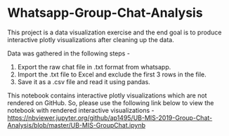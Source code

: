 # Whatsapp-Group-Chat-Analysis

This project is a data visualization exercise and the end goal is to produce interactive plotly visualizations after cleaning up the data.

Data was gathered in the following steps - 
1. Export the raw chat file in .txt format from whatsapp.
2. Import the .txt file to Excel and exclude the first 3 rows in the file.
3. Save it as a .csv file and read it using pandas.

This notebook contains interactive plotly visualizations which are not rendered on GitHub. So, please use the following link below to view the notebook with rendered interactive visualizations - https://nbviewer.jupyter.org/github/ap1495/UB-MIS-2019-Group-Chat-Analysis/blob/master/UB-MIS-GroupChat.ipynb

